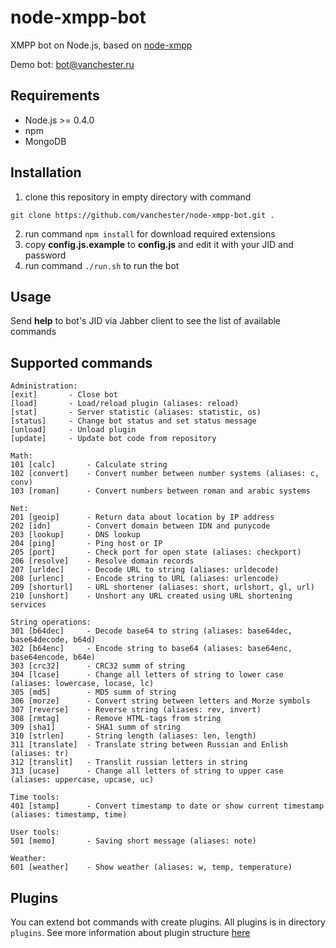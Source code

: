 node-xmpp-bot
=============

XMPP bot on Node.js, based on [node-xmpp](https://github.com/astro/node-xmpp)

Demo bot: bot@vanchester.ru

Requirements
------------
* Node.js >= 0.4.0
* npm
* MongoDB

Installation
------------
1. clone this repository in empty directory with command
 ```
 git clone https://github.com/vanchester/node-xmpp-bot.git .
 ```
2. run command `npm install` for download required extensions
3. copy **config.js.example** to **config.js** and edit it with your JID and password
4. run command `./run.sh` to run the bot

Usage
-----
Send **help** to bot's JID via Jabber client to see the list of available commands

Supported commands
------------------
 ```
Administration:
 [exit]       - Close bot
 [load]       - Load/reload plugin (aliases: reload)
 [stat]       - Server statistic (aliases: statistic, os)
 [status]     - Change bot status and set status message
 [unload]     - Unload plugin
 [update]     - Update bot code from repository

Math:
 101 [calc]       - Calculate string
 102 [convert]    - Convert number between number systems (aliases: c, conv)
 103 [roman]      - Convert numbers between roman and arabic systems

Net:
 201 [geoip]      - Return data about location by IP address
 202 [idn]        - Convert domain between IDN and punycode
 203 [lookup]     - DNS lookup
 204 [ping]       - Ping host or IP
 205 [port]       - Check port for open state (aliases: checkport)
 206 [resolve]    - Resolve domain records
 207 [urldec]     - Decode URL to string (aliases: urldecode)
 208 [urlenc]     - Encode string to URL (aliases: urlencode)
 209 [shorturl]   - URL shortener (aliases: short, urlshort, gl, url)
 210 [unshort]    - Unshort any URL created using URL shortening services

String operations:
 301 [b64dec]     - Decode base64 to string (aliases: base64dec, base64decode, b64d)
 302 [b64enc]     - Encode string to base64 (aliases: base64enc, base64encode, b64e)
 303 [crc32]      - CRC32 summ of string
 304 [lcase]      - Change all letters of string to lower case (aliases: lowercase, locase, lc)
 305 [md5]        - MD5 summ of string
 306 [morze]      - Convert string between letters and Morze symbols
 307 [reverse]    - Reverse string (aliases: rev, invert)
 308 [rmtag]      - Remove HTML-tags from string
 309 [sha1]       - SHA1 summ of string
 310 [strlen]     - String length (aliases: len, length)
 311 [translate]  - Translate string between Russian and Enlish (aliases: tr)
 312 [translit]   - Translit russian letters in string
 313 [ucase]      - Change all letters of string to upper case (aliases: uppercase, upcase, uc)

Time tools:
 401 [stamp]      - Convert timestamp to date or show current timestamp (aliases: timestamp, time)

User tools:
 501 [memo]       - Saving short message (aliases: note)

Weather:
 601 [weather]    - Show weather (aliases: w, temp, temperature)
 ```

Plugins
-------
You can extend bot commands with create plugins. All plugins is in directory `plugins`. 
See more information about plugin structure [here](./plugins/README.md)
